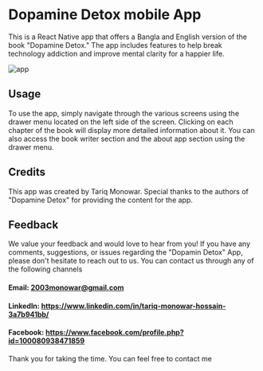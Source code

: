 # Dopamine Detox mobile App
 
This is a React Native app that offers a Bangla and English version of the book "Dopamine Detox." The app includes features to help break technology addiction and improve mental clarity for a happier life.


![app](https://user-images.githubusercontent.com/101199109/230268267-11ef70e3-c636-4e34-b388-b65269da2132.png)

## Usage
To use the app, simply navigate through the various screens using the drawer menu located on the left side of the screen. Clicking on each chapter of the book will display more detailed information about it. You can also access the book writer section and the about app section using the drawer menu.
## Credits
This app was created by Tariq Monowar. Special thanks to the authors of "Dopamine Detox" for providing the content for the app.
## Feedback
We value your feedback and would love to hear from you! If you have any comments, suggestions, or issues regarding the "Dopamin Detox" App, please don't hesitate to reach out to us. You can contact us through any of the following channels

#### Email: 2003monowar@gmail.com
#### LinkedIn: https://www.linkedin.com/in/tariq-monowar-hossain-3a7b941bb/
#### Facebook: https://www.facebook.com/profile.php?id=100080938471859
Thank you for taking the time. You can feel free to contact me
